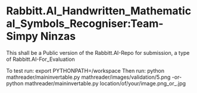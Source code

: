 # Rabbitt.AI_Handwritten_Mathematical_Symbols_Recogniser:Team- Simpy Ninzas
 This shall be a Public version of the Rabbitt.AI-Repo for submission, a type of Rabbitt.AI-For_Evaluation

To test run:
export PYTHONPATH=/workspace
Then run:
python mathreader/maininvertable.py mathreader/images/validation/5.png
-or-
python mathreader/maininvertable.py location/of/your/image.png_or_.jpg
